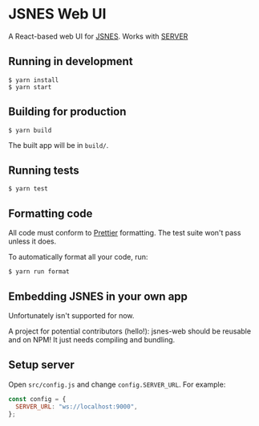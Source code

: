 # JSNES Web UI

A React-based web UI for [JSNES](https://github.com/akabuda050/jsnes).
Works with [SERVER](https://github.com/akabuda050/jsnes-backend)

## Running in development

    $ yarn install
    $ yarn start

## Building for production

    $ yarn build

The built app will be in `build/`.

## Running tests

    $ yarn test

## Formatting code

All code must conform to [Prettier](https://prettier.io/) formatting. The test suite won't pass unless it does.

To automatically format all your code, run:

    $ yarn run format

## Embedding JSNES in your own app

Unfortunately isn't supported for now.

A project for potential contributors (hello!): jsnes-web should be reusable and on NPM! It just needs compiling and bundling.

## Setup server

Open `src/config.js` and change `config.SERVER_URL`. For example:

```javascript
const config = {
  SERVER_URL: "ws://localhost:9000",
};
```
